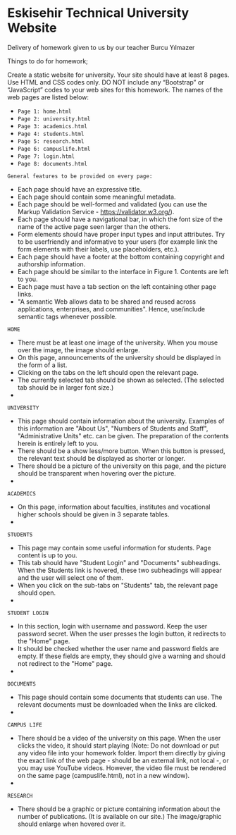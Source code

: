
# Eskisehir Technical University Website

Delivery of homework given to us by our teacher Burcu Yılmazer

Things to do for homework;


Create a static website for university. Your site should have at least 8 pages. Use HTML and CSS codes only. DO NOT include any “Bootstrap” or “JavaScript” codes to your web sites for this homework. The names of the web pages are listed below:

* `Page 1: home.html`
* `Page 2: university.html`
* `Page 3: academics.html`
* `Page 4: students.html`
* `Page 5: research.html`
* `Page 6: campuslife.html`
* `Page 7: login.html`
* `Page 8: documents.html`

`General features to be provided on every page:`
- Each page should have an expressive title.
- Each page should contain some meaningful metadata.
- Each page should be well-formed and validated (you can use the Markup Validation Service - https://validator.w3.org/).
- Each page should have a navigational bar, in which the font size of the name of the active page seen larger than the others.
- Form elements should have proper input types and input attributes. Try to be userfriendly and informative to your users (for example link the form elements with their labels, use placeholders, etc.).
- Each page should have a footer at the bottom containing copyright and authorship information.
- Each page should be similar to the interface in Figure 1. Contents are left to you.
- Each page must have a tab section on the left containing other page links.
- "A semantic Web allows data to be shared and reused across applications, enterprises, and communities". Hence, use/include semantic tags whenever possible.

`HOME`
- There must be at least one image of the university. When you mouse over the image, the image should enlarge.
- On this page, announcements of the university should be displayed in the form of a list.
- Clicking on the tabs on the left should open the relevant page.
- The currently selected tab should be shown as selected. (The selected tab should be in larger font size.)
- 
`UNIVERSITY`
- This page should contain information about the university. Examples of this information are "About Us", "Numbers of Students and Staff", "Administrative Units" etc. can be given. The preparation of the contents herein is entirely left to you.
- There should be a show less/more button. When this button is pressed, the relevant text should be displayed as shorter or longer.
- There should be a picture of the university on this page, and the picture should be transparent when hovering over the picture.
- 
`ACADEMICS`
- On this page, information about faculties, institutes and vocational higher schools should be given in 3 separate tables.
- 
`STUDENTS`
- This page may contain some useful information for students. Page content is up to you.
- This tab should have "Student Login" and "Documents" subheadings. When the Students link is hovered, these two subheadings will appear and the user will select one of them.
- When you click on the sub-tabs on "Students" tab, the relevant page should open. 
- 
`STUDENT LOGIN`
- In this section, login with username and password. Keep the user password secret. When the user presses the login button, it redirects to the "Home" page.
- It should be checked whether the user name and password fields are empty. If these fields are empty, they should give a warning and should not redirect to the "Home" page.
- 
`DOCUMENTS`
- This page should contain some documents that students can use. The relevant documents must be downloaded when the links are clicked.
- 
`CAMPUS LIFE`
- There should be a video of the university on this page. When the user clicks the video, it should start playing (Note: Do not download or put any video file into your homework folder. Import them directly by giving the exact link of the web page - should be an external link, not local -, or you may use YouTube videos. However, the video file must be rendered on the same page (campuslife.html), not in a new window).
- 
`RESEARCH`
- There should be a graphic or picture containing information about the number of publications. (It is available on our site.) The image/graphic should enlarge when hovered over it.


